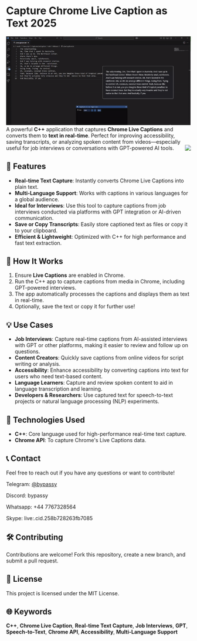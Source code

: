 
# Capture Chrome Live Caption as Text 2025
![Demo](Demo.gif)
A powerful **C++** application that captures **Chrome Live Captions** and converts them to **text in real-time**. Perfect for improving accessibility, saving transcripts, or analyzing spoken content from videos—especially useful for job interviews or conversations with GPT-powered AI tools. <img align="right" src="https://visitor-badge.laobi.icu/badge?page_id=UnlockRespondus.live-caption-capture-text" />

## 🎯 Features

- **Real-time Text Capture**: Instantly converts Chrome Live Captions into plain text.
- **Multi-Language Support**: Works with captions in various languages for a global audience.
- **Ideal for Interviews**: Use this tool to capture captions from job interviews conducted via platforms with GPT integration or AI-driven communication.
- **Save or Copy Transcripts**: Easily store captioned text as files or copy it to your clipboard.
- **Efficient & Lightweight**: Optimized with C++ for high performance and fast text extraction.

## 🚀 How It Works

1. Ensure **Live Captions** are enabled in Chrome.
2. Run the C++ app to capture captions from media in Chrome, including GPT-powered interviews.
3. The app automatically processes the captions and displays them as text in real-time.
4. Optionally, save the text or copy it for further use!

## 💡 Use Cases

- **Job Interviews**: Capture real-time captions from AI-assisted interviews with GPT or other platforms, making it easier to review and follow up on questions.
- **Content Creators**: Quickly save captions from online videos for script writing or analysis.
- **Accessibility**: Enhance accessibility by converting captions into text for users who need text-based content.
- **Language Learners**: Capture and review spoken content to aid in language transcription and learning.
- **Developers & Researchers**: Use captured text for speech-to-text projects or natural language processing (NLP) experiments.

## 🔧 Technologies Used

- **C++**: Core language used for high-performance real-time text capture.
- **Chrome API**: To capture Chrome's Live Captions data.

## 📞 Contact

Feel free to reach out if you have any questions or want to contribute!

Telegram: [@bypassy](https://t.me/bypassy)

Discord: bypassy

Whatsapp: +44 7767328564

Skype: live:.cid.258b728263fb7085

## 🛠️ Contributing

Contributions are welcome! Fork this repository, create a new branch, and submit a pull request.

## 📝 License

This project is licensed under the MIT License.

## 🌐 Keywords

**C++**, **Chrome Live Caption**, **Real-time Text Capture**, **Job Interviews**, **GPT**, **Speech-to-Text**, **Chrome API**, **Accessibility**, **Multi-Language Support**
